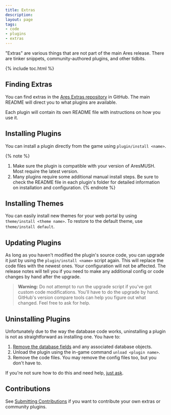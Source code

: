 ```yaml
---
title: Extras
description: 
layout: page
tags:
- code
- plugins
- extras
---
```


"Extras" are various things that are not part of the main Ares release.  There are tinker snippets, community-authored plugins, and other tidbits.

{% include toc.html %}

## Finding Extras

You can find extras in the [Ares Extras repository](https://github.com/AresMUSH/ares-extras) in GitHub.  The main README will direct you to what plugins are available.

Each plugin will contain its own README file with instructions on how you use it.

## Installing Plugins

You can install a plugin directly from the game using `plugin/install <name>`.

{% note %} 
1. Make sure the plugin is compatible with your version of AresMUSH.  Most require the latest version.
2. Many plugins require some additional manual install steps.  Be sure to check the README file in each plugin's folder for detailed information on installation and configuration.
{% endnote %}

## Installing Themes

You can easily install new themes for your web portal by using `theme/install <theme name>`.  To restore to the default theme, use `theme/install default`.

## Updating Plugins

As long as you haven't modified the plugin's source code, you can upgrade it just by using the `plugin/install <name>` script again.  This will replace the code files with the newest ones.  Your configuration will not be affected.  The release notes will tell you if you need to make any additional config or code changes by hand after the upgrade.

> <i class="fa fa-exclamation-triangle"></i> **Warning:** Do not attempt to run the upgrade script if you've got custom code modifications.  You'll have to do the upgrade by hand.  GitHub's version compare tools can help you figure out what changed.  Feel free to ask for help.

## Uninstalling Plugins

Unfortunately due to the way the database code works, uninstalling a plugin is not as straightforward as installing one.  You have to: 

1. [Remove the database fields](/tutorials/code/remove-field.htm) and any associated database objects.
2. Unload the plugin using the in-game command `unload <plugin name>`.
3. Remove the code files.  You may remove the config files too, but you don't have to.

If you're not sure how to do this and need help, [just ask](/feedback.html).

## Contributions

See [Submitting Contributions](/tutorials/code/extra-contribs.html) if you want to contribute your own extras or community plugins.